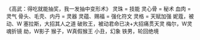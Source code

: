 《高武：得吃就能抽奖，我一发抽中变形术》
灵珠 = 技能
灵心骨 = 秘术
血肉 = 灵气
骨头、毛壳、内丹 = 灵器
灵蕴、赐福 = 强化符文
灵格 = 天赋加强
妮蔻，被动、W
塞拉斯，大招其人之道
破败王，被动君命已决+大招痛贯天灵
梅尔，W灵魂折镜
劫，W影子
猴子，W真假猴王
小丑，幻象
铁男，轮回绝境
